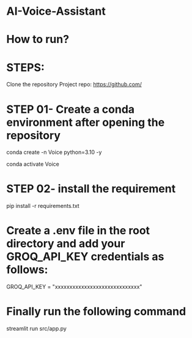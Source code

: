 # AI-Voice-Assistant

# How to run?

# STEPS:

 Clone the repository
Project repo: https://github.com/

# STEP 01- Create a conda environment after opening the repository

conda create -n Voice python=3.10 -y

conda activate Voice

# STEP 02- install the requirement

pip install -r requirements.txt

# Create a .env file in the root directory and add your GROQ_API_KEY credentials as follows:

GROQ_API_KEY = "xxxxxxxxxxxxxxxxxxxxxxxxxxxxx"

# Finally run the following command
streamlit run src/app.py